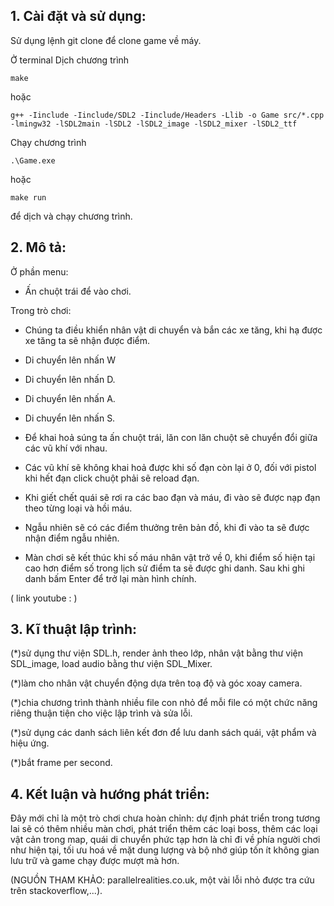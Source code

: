 ## 1. Cài đặt và sử dụng:
Sử dụng lệnh git clone để clone game về máy.

Ở terminal 
Dịch chương trình
```
make
```
hoặc 
```
g++ -Iinclude -Iinclude/SDL2 -Iinclude/Headers -Llib -o Game src/*.cpp -lmingw32 -lSDL2main -lSDL2 -lSDL2_image -lSDL2_mixer -lSDL2_ttf
```
Chạy chương trình
```
.\Game.exe
```
hoặc 
```
make run 
```
để dịch và chạy chương trình.

## 2. Mô tả:
Ở phần menu:
- Ấn chuột trái để vào chơi.

Trong trò chơi:

- Chúng ta điều khiển nhân vật di chuyển và bắn các xe tăng, khi hạ được xe tăng ta sẽ nhận được điểm.

- Di chuyển lên nhấn W

- Di chuyển lên nhấn D.

- Di chuyển lên nhấn A.

- Di chuyển lên nhấn S.

- Để khai hoả súng ta ấn chuột trái, lăn con lăn chuột sẽ chuyển đổi giữa các vũ khí với nhau.

- Các vũ khí sẽ không khai hoả được khi số đạn còn lại ở 0, đối với pistol khi hết đạn click chuột phải sẽ reload đạn.

- Khi giết chết quái sẽ rơi ra các bao đạn và máu, đi vào sẽ được nạp đạn theo từng loại và hồi máu.

- Ngẫu nhiên sẽ có các điểm thưởng trên bản đồ, khi đi vào ta sẽ được nhận điểm ngẫu nhiên.

- Màn chơi sẽ kết thúc khi số máu nhân vật trở về 0, khi điểm số hiện tại cao hơn điểm số trong lịch sử điểm ta sẽ được ghi danh. Sau khi ghi danh bấm Enter để trở lại màn hình chính.

( link youtube : )

## 3. Kĩ thuật lập trình:
(*)sử dụng thư viện SDL.h, render ảnh theo lớp, nhân vật bằng thư viện SDL_image, load audio bằng thư viện SDL_Mixer.

(*)làm cho nhân vật chuyển động dựa trên toạ độ và góc xoay camera.

(*)chia chương trình thành nhiều file con nhỏ để mỗi file có một chức năng riêng thuận tiện cho việc lập trình và sửa lỗi.

(*)sử dụng các danh sách liên kết đơn để lưu danh sách quái, vật phẩm và hiệu ứng.

(*)bắt frame per second.

## 4. Kết luận và hướng phát triển:
Đây mới chỉ là một trò chơi chưa hoàn chỉnh:
dự định phát triển trong tương lai sẽ có thêm nhiều màn chơi, phát triển thêm các loại boss, thêm các loại vật cản trong map, quái di chuyển phức tạp hơn là chỉ đi về phía người chơi như hiện tại, tối ưu hoá về mặt dung lượng và bộ nhớ giúp tốn ít không gian lưu trữ và game chạy được mượt mà hơn.

(NGUỒN THAM KHẢO: parallelrealities.co.uk, một vài lỗi nhỏ được tra cứu trên stackoverflow,...).
